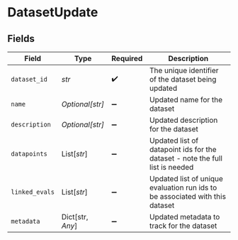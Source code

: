 # DatasetUpdate


## Fields

| Field                                                                        | Type                                                                         | Required                                                                     | Description                                                                  |
| ---------------------------------------------------------------------------- | ---------------------------------------------------------------------------- | ---------------------------------------------------------------------------- | ---------------------------------------------------------------------------- |
| `dataset_id`                                                                 | *str*                                                                        | :heavy_check_mark:                                                           | The unique identifier of the dataset being updated                           |
| `name`                                                                       | *Optional[str]*                                                              | :heavy_minus_sign:                                                           | Updated name for the dataset                                                 |
| `description`                                                                | *Optional[str]*                                                              | :heavy_minus_sign:                                                           | Updated description for the dataset                                          |
| `datapoints`                                                                 | List[*str*]                                                                  | :heavy_minus_sign:                                                           | Updated list of datapoint ids for the dataset - note the full list is needed |
| `linked_evals`                                                               | List[*str*]                                                                  | :heavy_minus_sign:                                                           | Updated list of unique evaluation run ids to be associated with this dataset |
| `metadata`                                                                   | Dict[str, *Any*]                                                             | :heavy_minus_sign:                                                           | Updated metadata to track for the dataset                                    |